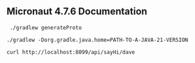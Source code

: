 ## Micronaut 4.7.6 Documentation

` ./gradlew generateProto`

`./gradlew -Dorg.gradle.java.home=PATH-TO-A-JAVA-21-VERSION`

`curl http://localhost:8099/api/sayHi/dave`
